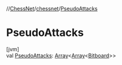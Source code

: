 //[ChessNet](../../index.md)/[chessnet](index.md)/[PseudoAttacks](-pseudo-attacks.md)

# PseudoAttacks

[jvm]\
val [PseudoAttacks](-pseudo-attacks.md): [Array](https://kotlinlang.org/api/latest/jvm/stdlib/kotlin/-array/index.html)&lt;[Array](https://kotlinlang.org/api/latest/jvm/stdlib/kotlin/-array/index.html)&lt;[Bitboard](index.md#610777926%2FClasslikes%2F-1216412040)&gt;&gt;
